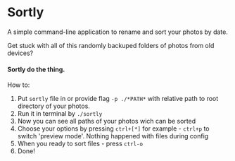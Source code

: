 # Sortly
A simple command-line application to rename and sort your photos by date.

Get stuck with all of this randomly backuped folders of photos from old devices?
#### Sortly do the thing.

How to:
  1) Put `sortly` file in or provide flag `-p ./*PATH*` with relative path to root directory of your photos.
  1) Run it in terminal by `./sortly`
  1) Now you can see all paths of your photos wich can be sorted
  1) Choose your options by pressing `ctrl+[*]` for example - `ctrl+p` to switch 'preview mode'. Nothing happened with files during config
  1) When you ready to sort files - press `ctrl-o`
  1) Done!